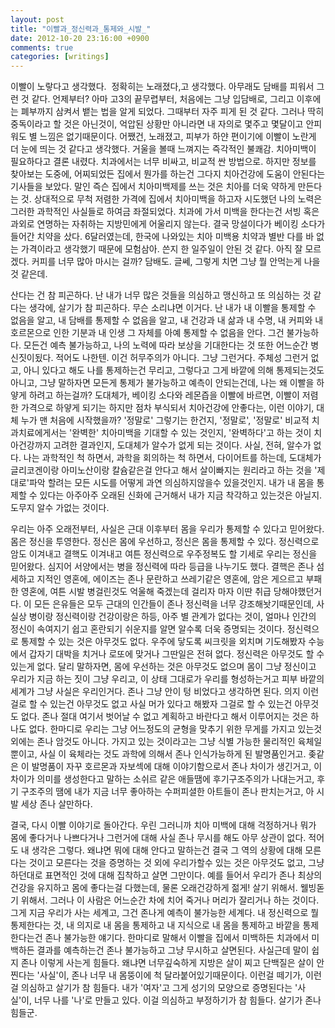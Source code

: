 ```yaml
---
layout: post
title: "이빨과_정신력과_통제와_시발_"
date: 2012-10-20 23:16:00 +0900
comments: true 
categories: [writings] 
---
```

이빨이 노랗다고 생각했다. 
정확히는 노래졌다,고 생각했다.
아무래도 담배를 피워서 그런 것 같다. 언제부터? 아마 고3의 끝무렵부터, 처음에는 그냥 입담배로, 그리고 이후에는 폐부까지 삼켜서 뱉는 법을 알게 되었다. 그때부터 자주 피게 된 것 같다. 그러나 딱히 중독이라고 할 것은 아닌것이, 억압된 상황만 아니라면 내 자의로 몇주고 몇달이고 안피워도 별 느낌은 없기때문이다. 어쨌건, 노래졌고, 피부가 하얀 편이기에 이빨이 노란게 더 눈에 띄는 것 같다고 생각했다. 거울을 볼때 느껴지는 즉각적인 불쾌감. 치아미백이 필요하다고 결론 내렸다. 치과에서는 너무 비싸고, 비교적 싼 방법으로. 하지만 정보를 찾아보는 도중에, 어찌되었든 집에서 뭔가를 하는건 그다지 치아건강에 도움이 안된다는 기사들을 보았다. 말인 즉슨 집에서 치아미백제를 쓰는 것은 치아를 더욱 약하게 만든다는 것. 상대적으로 무척 저렴한 가격에 집에서 치아미백을 하고자 시도했던 나의 노력은 그러한 과학적인 사실들로 하여금 좌절되었다. 치과에 가서 미백을 한다는건 서빙 혹은 과외로 연명하는 자취하는 지방민에게 어울리지 않는다. 결국 망설이다가 베이킹 소다가 들어간 치약을 샀다. 6달러였는데, 한국에 나와있는 치아 미백용 치약과 별반 다를 바 없는 가격이라고 생각했기 때문에 모험삼아. 쓴지 한 일주일이 안된 것 같다. 아직 잘 모르겠다. 커피를 너무 많아 마시는 걸까? 담배도. 글쎄, 그렇게 치면 그냥 뭘 안먹는게 나을것 같은데. 

산다는 건 참 피곤하다. 난 내가 너무 많은 것들을 의심하고 맹신하고 또 의심하는 것 같다는 생각에, 살기가 참 피곤하다. 무슨 소리냐면 이거다. 난 내가 내 이빨을 통제할 수 없음을 알고, 내 담배를 통제할 수 없음을 알고, 내 건강과 내 삶과 내 수명, 내 커피와 내 호르몬으로 인한 기분과 내 인생 그 자체를 아예 통제할 수 없음을 안다. 그건 불가능하다. 모든건 예측 불가능하고, 나의 노력에 따라 보상을 기대한다는 것 또한 어느순간 병신짓이됬다. 적어도 나한텐. 이건 허무주의가 아니다. 그냥 그런거다. 주체성 그런거 없고, 아니 있다고 해도 나를 통제하는건 무리고, 그렇다고 그게 바깥에 의해 통제되는것도 아니고, 그냥 말하자면 모든게 통제가 불가능하고 예측이 안되는건데, 나는 왜 이빨을 하얗게 하려고 하는걸까? 도대체가, 베이킹 소다와 레몬즙을 이빨에 바르면, 이빨이 저렴한 가격으로 하얗게 되기는 하지만 점차 부식되서 치아건강에 안좋다는, 이런 이야기, 대체 누가 맨 처음에 시작했을까? '정말로' 그렇기는 한건지, '정말로', '정말로' 비교적 치과치료에게서는 '완벽한' 치아미백을 기대할 수 있는 것인지, '완벽하다'고 하는 것이 치아건강까지 고려한 결과인지, 도대체가 알수가 없게 되는 것이다. 사실, 전혀, 알수가 없다. 나는 과학적인 척 하면서, 과학을 회의하는 척 하면서, 다이어트를 하는데, 도대체가 글리코겐이랑 아미노산이랑 칼슘같은걸 안다고 해서 살이빠지는 원리라고 하는 것을 '제대로'파악 할려는 모든 시도를 어떻게 과연 의심하지않을수 있을것인지. 내가 내 몸을 통제할 수 있다는 아주아주 오래된 신화에 근거해서 내가 지금 착각하고 있는것은 아닐지. 도무지 알수 가없는 것이다.

우리는 아주 오래전부터, 사실은 근대 이후부터 몸을 우리가 통제할 수 있다고 믿어왔다. 몸은 정신을 투영한다. 정신은 몸에 우선하고, 정신은 몸을 통제할 수 있다. 정신력으로 암도 이겨내고 결핵도 이겨내고 여튼 정신력으로 우주정복도 할 기세로 우리는 정신을 믿어왔다. 심지어 서양에서는 병을 정신력에 따라 등급을 나누기도 했다. 결핵은 존나 섬세하고 지적인 영혼에, 에이즈는 존나 문란하고 쓰레기같은 영혼에, 암은 게으르고 부패한 영혼에, 여튼 시발 병걸린것도 억울해 죽겠는데 걸리자 마자 이딴 취급 당해야했던거다. 이 모든 은유들은 모두 근대의 인간들이 존나 정신력을 너무 강조해놧기때문인데, 사실상 병이랑 정신력이랑 건강이랑은 하등, 아주 별 관계가 없다는 것이, 얼마나 인간의 정신이 속여지기 쉽고 혼란되기 쉬운지를 알면 알수록 더욱 증명되는 것이다. 정신력으로 통제할 수 있는 것은 아무것도 없다. 우주에 닿도록 씨크릿을 외치며 기도해봤자 수능에서 갑자기 대박을 치거나 로또에 맞거나 그딴일은 전혀 없다. 정신력은 아무것도 할 수 있는게 없다. 달리 말하자면, 몸에 우선하는 것은 아무것도 없으며 몸이 그냥 정신이고 우리가 지금 하는 짓이 그냥 우리고, 이 상태 그대로가 우리를 형성하는거고 피부 바깥의 세계가 그냥 사실은 우리인거다. 존나 그냥 안이 텅 비었다고 생각하면 된다. 의지 이런걸로 할 수 있는건 아무것도 없고 사실 머가 있다고 해봤자 그걸로 할 수 있는건 아무것도 없다. 존나 절대 여기서 벗어날 수 없고 계획하고 바란다고 해서 이루어지는 것은 하나도 없다. 한마디로 우리는 그냥 어느정도의 균형을 맞추기 위한 무게를 가지고 있는것 외에는 존나 암것도 아니다. 가지고 있는 것이라고는 그냥 식별 가능한 물리적인 육체일 뿐이고, 사실 이 육체라는 것도 과학에 의해서 존나 인식가능하게 된 발명품인거고. 좆같은 이 발명품이 자꾸 호르몬과 자보섹에 대해 이야기함으로서 존나 차이가 생긴거고, 이 차이가 의미를 생성한다고 말하는 소쉬르 같은 애들땜에 후기구조주의가 나대는거고, 후기 구조주의 땜에 내가 지금 너무 좋아하는 수퍼피셜한 아트들이 존나 판치는거고, 아 시발 세상 존나 살만하다.

결국, 다시 이빨 이야기로 돌아간다. 우린 그러니까 치아 미백에 대해 걱정하거나 뭐가 몸에 좋다거나 나쁘다거나 그런거에 대해 사실 존나 무시를 해도 아무 상관이 없다. 적어도 내 생각은 그렇다. 왜냐면 뭐에 대해 안다고 말하는건 결국 그 역의 상황에 대해 모른다는 것이고 모른다는 것을 증명하는 것 외에 우리가할수 있는 것은 아무것도 없고, 그냥 하던대로 표면적인 것에 대해 집착하고 살면 그만이다. 예를 들어서 우리가 존나 최상의 건강을 유지하고 몸에 좋다는걸 다했는데, 물론 오래건강하게 젊게! 살기 위해서. 웰빙돋기 위해서. 그러나 이 사람은 어느순간 차에 치어 죽거나 머리가 잘리거나 하는 것이다. 그게 지금 우리가 사는 세계고, 그건 존나게 예측이 불가능한 세계다. 내 정신력으로 뭘 통제한다는 것, 내 의지로 내 몸을 통제하고 내 지식으로 내 몸을 통제하고 바깥을 통제한다는건 존나 불가능한 얘기다. 한마디로 말해서 이빨을 집에서 미백하든 치과에서 미백하든 결과를 예측하는건 존나 불가능하고 그냥 무시하고 살면된다. 사실근데 말이 쉽지 존나 이렇게 사는게 힘들다. 왜냐면 너무깊숙하게 지방은 살이 찌고 단백질은 살이 안찐다는 '사실'이, 존나 너무 내 몸뚱이에 척 달라붙어있기때문이다. 이런걸 떼기가, 이런걸 의심하고 살기가 참 힘들다. 내가 '여자'고 그게 성기의 모양으로 증명된다는 '사실'이, 너무 나를 '나'로 만들고 있다. 이걸 의심하고 부정하기가 참 힘들다. 살기가 존나 힘들군.


